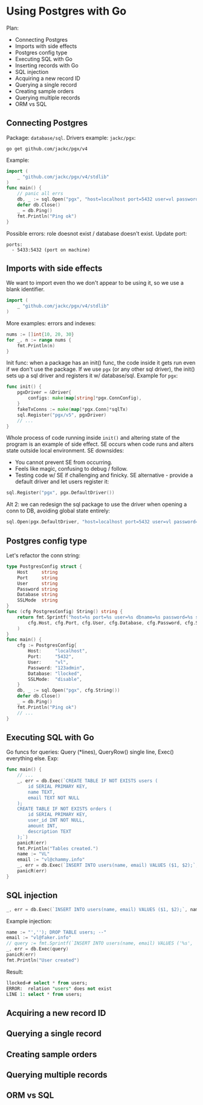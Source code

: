 # Using Postgres with Go 

Plan: 
* Connecting Postgres
* Imports with side effects
* Postgres config type
* Executing SQL with Go
* Inserting records with Go
* SQL injection 
* Acquiring a new record ID
* Querying a single record
* Creating sample orders 
* Querying multiple records 
* ORM vs SQL

## Connecting Postgres

Package: `database/sql`. 
Drivers example: `jackc/pgx`:
```
go get github.com/jackc/pgx/v4
```
Example: 
```go 
import (
	_ "github.com/jackc/pgx/v4/stdlib"
)
func main() {
    // panic all errs
	db, _ := sql.Open("pgx", "host=localhost port=5432 user=vl password=123admin sslmode=disabled")
	defer db.Close()
    _ = db.Ping()
	fmt.Println("Ping ok")
}
```
Possible errors: role doesnot exist / database doesn't exist. 
Update port:
```
ports:
  - 5433:5432 (port on machine)
```   

## Imports with side effects 

We want to import even tho we don't appear to be using it, so we use a blank identifier. 
```go
import (
	_ "github.com/jackc/pgx/v4/stdlib"
)
```
More examples: errors and indexes:
```go
nums := []int{10, 20, 30}
for _, n := range nums {
    fmt.Println(n)
}
```
Init func: when a package has an init() func, the code inside it gets run even if we don't use the package. If we use `pgx` (or any other sql driver), the init() sets up a sql driver and registers it w/ database/sql. Example for `pgx`:
```go
func init() {
	pgxDriver = &Driver{
		configs: make(map[string]*pgx.ConnConfig),
	}
	fakeTxConns := make(map[*pgx.Conn]*sqlTx)
	sql.Register("pgx/v5", pgxDriver)
	// ...
}
```
Whole process of code running inside `init()` and altering state of the program is an example of side effect. SE occurs when code runs and alters state outside local environment. 
SE downsides: 
* You cannot prevent SE from occurring. 
* Feels like magic, confusing to debug / follow. 
* Testing code w/ SE if challenging and finicky. 
SE alternative - provide a default driver and let users register it: 
```go
sql.Register("pgx", pgx.DefaultDriver())
```
Alt 2: we can redesign the sql package to use the driver when opening a conn to DB, avoiding global state entirely:
```go
sql.Open(pgx.DefaultDriver, "host=localhost port=5432 user=vl password=123admin sslmode=disabled")
```

## Postgres config type

Let's refactor the conn string:
```go 
type PostgresConfig struct {
	Host     string
	Port     string
	User     string
	Password string
	Database string
	SSLMode  string
}
func (cfg PostgresConfig) String() string {
	return fmt.Sprintf("host=%s port=%s user=%s dbname=%s password=%s sslmode=%s",
		cfg.Host, cfg.Port, cfg.User, cfg.Database, cfg.Password, cfg.SSLMode,
	)
}
func main() {
	cfg := PostgresConfig{
		Host:     "localhost",
		Port:     "5432",
		User:     "vl",
		Password: "123admin",
		Database: "llocked",
		SSLMode:  "disable",
	}
	db, _ := sql.Open("pgx", cfg.String())
	defer db.Close()
	_ = db.Ping()
	fmt.Println("Ping ok")
	// ...
}
```

## Executing SQL with Go 

Go funcs for queries: Query (*lines), QueryRow() single line, Exec() everything else. 
Exp:  
```go 
func main() {
	// ...
	_, err = db.Exec(`CREATE TABLE IF NOT EXISTS users (
		id SERIAL PRIMARY KEY,
		name TEXT,
		email TEXT NOT NULL
	);
	CREATE TABLE IF NOT EXISTS orders (
		id SERIAL PRIMARY KEY,
		user_id INT NOT NULL, 
		amount INT,
		description TEXT
	);`)
	panicR(err)
	fmt.Println("Tables created.")
	name := "VL"
	email := "vl@chammy.info"
	_, err = db.Exec(`INSERT INTO users(name, email) VALUES ($1, $2);`, name, email)
	panicR(err)
}
```

## SQL injection 

```go
_, err = db.Exec(`INSERT INTO users(name, email) VALUES ($1, $2);`, name, email)
```

Example injection:
```go
name := "',''); DROP TABLE users; --"
email := "vl@faker.info"
// query := fmt.Sprintf(`INSERT INTO users(name, email) VALUES ('%s', '%s');`, name, email)
_, err = db.Exec(query)
panicR(err)
fmt.Println("User created")
```
Result: 
```sql
llocked=# select * from users;
ERROR:  relation "users" does not exist
LINE 1: select * from users;
```

## Acquiring a new record ID
## Querying a single record
## Creating sample orders 
## Querying multiple records 
## ORM vs SQL

